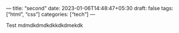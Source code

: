 —
title: “second”
date: 2023-01-06T14:48:47+05:30
draft: false
tags: [“html”, “css”]
categories: [“tech”]
—

Test mdmdkdmdkdkkdkdmekdk